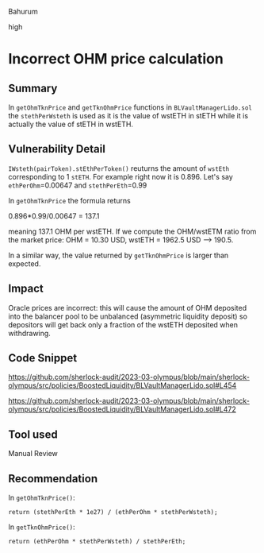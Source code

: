 Bahurum

high

# Incorrect OHM price calculation

## Summary
In `getOhmTknPrice` and `getTknOhmPrice` functions in `BLVaultManagerLido.sol` the `stethPerWsteth` is used as it is the value of wstETH in stETH while it is actually the value of stETH in wstETH. 

## Vulnerability Detail
`IWsteth(pairToken).stEthPerToken()` reuturns the amount of `wstEth` corresponding to 1 `stETH`. For example right now it is 0.896. Let's say `ethPerOhm`=0.00647 and `stethPerEth`=0.99

In `getOhmTknPrice` the formula returns

0.896*0.99/0.00647 = 137.1

meaning 137.1 OHM per wstETH. If we compute the OHM/wstETM ratio from the market price: OHM = 10.30 USD, wstETH = 1962.5 USD --> 190.5. 

In a similar way, the value returned by `getTknOhmPrice` is larger than expected. 


## Impact
Oracle prices are incorrect: this will cause the amount of OHM deposited into the balancer pool to be unbalanced (asymmetric liquidity deposit) so depositors will get back only a fraction of the wstETH deposited when withdrawing.

## Code Snippet
https://github.com/sherlock-audit/2023-03-olympus/blob/main/sherlock-olympus/src/policies/BoostedLiquidity/BLVaultManagerLido.sol#L454

https://github.com/sherlock-audit/2023-03-olympus/blob/main/sherlock-olympus/src/policies/BoostedLiquidity/BLVaultManagerLido.sol#L472
## Tool used

Manual Review

## Recommendation
In `getOhmTknPrice()`:

```solidity
return (stethPerEth * 1e27) / (ethPerOhm * stethPerWsteth);
```

In `getTknOhmPrice()`:

```solidity
return (ethPerOhm * stethPerWsteth) / stethPerEth;
```